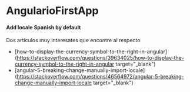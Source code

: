 # AngularioFirstApp

#### Add locale Spanish by default

Dos artículos muy interesates que encontre al respecto

* [how-to-display-the-currency-symbol-to-the-right-in-angular](https://stackoverflow.com/questions/39634025/how-to-display-the-currency-symbol-to-the-right-in-angular target="_blank")
* [angular-5-breaking-change-manually-import-locale](https://stackoverflow.com/questions/46564972/angular-5-breaking-change-manually-import-locale target="_blank")


